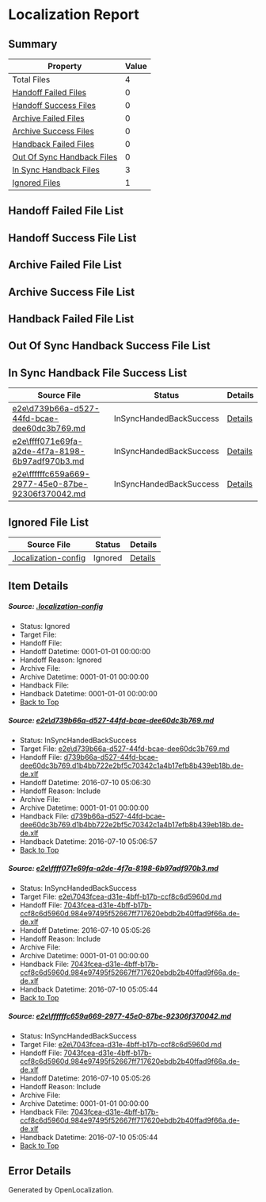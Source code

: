# <a name='report-top'></a> Localization Report

## Summary
 Property | Value 
 -------- | ----- 
 Total Files | 4
[ Handoff Failed Files ](#handoff-failed-list)| 0
[ Handoff Success Files ](#handoff-success-list)| 0
[ Archive Failed Files ](#archive-failed-list)| 0
[ Archive Success Files ](#archive-success-list)| 0
[ Handback Failed Files ](#handback-failed-list)| 0
[ Out Of Sync Handback Files ](#outofsync-handback-success-list)| 0
[ In Sync Handback Files ](#insync-handback-success-list)| 3
[ Ignored Files ](#ignored-list)| 1

## <a name='handoff-failed-list'></a> Handoff Failed File List

## <a name='handoff-success-list'></a> Handoff Success File List

## <a name='archive-failed-list'></a> Archive Failed File List

## <a name='archive-success-list'></a> Archive Success File List

## <a name='handback-failed-list'></a> Handback Failed File List

## <a name='outofsync-handback-success-list'></a> Out Of Sync Handback Success File List

## <a name='insync-handback-success-list'></a> In Sync Handback File Success List
 Source File | Status | Details 
 ----------- | ------ | ------- 
 [e2e\d739b66a-d527-44fd-bcae-dee60dc3b769.md](https://github.com/OpenLocalizationTestOrg/oltest/blob/1a29b53b71d3b1778fea7e3f9c407489a75a06a1/e2e/d739b66a-d527-44fd-bcae-dee60dc3b769.md) | InSyncHandedBackSuccess | [Details](#7b7d781745a0d0a5b3ddd635519b5d506ee28eaf1)
 [e2e\ffff071e69fa-a2de-4f7a-8198-6b97adf970b3.md](https://github.com/OpenLocalizationTestOrg/oltest/blob/3b51ec48a05dee1e9bd5f0d272b09d6abecde907/e2e/ffff071e69fa-a2de-4f7a-8198-6b97adf970b3.md) | InSyncHandedBackSuccess | [Details](#ec1fea08c2b2b06c1316836fa184777fba63f9a32)
 [e2e\ffffffc659a669-2977-45e0-87be-92306f370042.md](https://github.com/OpenLocalizationTestOrg/oltest/blob/1a29b53b71d3b1778fea7e3f9c407489a75a06a1/e2e/ffffffc659a669-2977-45e0-87be-92306f370042.md) | InSyncHandedBackSuccess | [Details](#ec1fea08c2b2b06c1316836fa184777fba63f9a33)

## <a name='ignored-list'></a> Ignored File List
 Source File | Status | Details 
 ----------- | ------ | ------- 
 [.localization-config](https://github.com/OpenLocalizationTestOrg/oltest/blob/1a29b53b71d3b1778fea7e3f9c407489a75a06a1/.localization-config) | Ignored | [Details](#3d4f252ac210baf56311d7e97dcc2db10974dbd20)

## Item Details
##### <a name='3d4f252ac210baf56311d7e97dcc2db10974dbd20'></a> Source: [.localization-config](https://github.com/OpenLocalizationTestOrg/oltest/blob/1a29b53b71d3b1778fea7e3f9c407489a75a06a1/.localization-config)
* Status: Ignored
* Target File: 
* Handoff File: 
* Handoff Datetime: 0001-01-01 00:00:00
* Handoff Reason: Ignored
* Archive File: 
* Archive Datetime: 0001-01-01 00:00:00
* Handback File: 
* Handback Datetime: 0001-01-01 00:00:00
* [Back to Top](#report-top)

##### <a name='7b7d781745a0d0a5b3ddd635519b5d506ee28eaf1'></a> Source: [e2e\d739b66a-d527-44fd-bcae-dee60dc3b769.md](https://github.com/OpenLocalizationTestOrg/oltest/blob/1a29b53b71d3b1778fea7e3f9c407489a75a06a1/e2e/d739b66a-d527-44fd-bcae-dee60dc3b769.md)
* Status: InSyncHandedBackSuccess
* Target File: [e2e\d739b66a-d527-44fd-bcae-dee60dc3b769.md](https://github.com/OpenLocalizationTestOrg/oltest-dede-fly/blob/acc09202494dcd0edc65a1f520b8714a14c3f75e/e2e/d739b66a-d527-44fd-bcae-dee60dc3b769.md)
* Handoff File: [d739b66a-d527-44fd-bcae-dee60dc3b769.d1b4bb722e2bf5c70342c1a4b17efb8b439eb18b.de-de.xlf](https://github.com/OpenLocalizationTestOrg/olhandoff-e2e/blob/16c8c7593512a24a03ddd3ada18d4d7ccf2aacc1/ol-handoff/OpenLocalizationTestOrg/oltest-dede-fly/ci/ht/d739b66a-d527-44fd-bcae-dee60dc3b769.d1b4bb722e2bf5c70342c1a4b17efb8b439eb18b.de-de.xlf)
* Handoff Datetime: 2016-07-10 05:06:30
* Handoff Reason: Include
* Archive File: 
* Archive Datetime: 0001-01-01 00:00:00
* Handback File: [d739b66a-d527-44fd-bcae-dee60dc3b769.d1b4bb722e2bf5c70342c1a4b17efb8b439eb18b.de-de.xlf](https://github.com/OpenLocalizationTestOrg/olhandback-e2e/blob/d74bf4ba9fd37798d8107de788968e06eaad6f5a/ol-handback/OpenLocalizationTestOrg/oltest-dede-fly/ci/ht/d739b66a-d527-44fd-bcae-dee60dc3b769.d1b4bb722e2bf5c70342c1a4b17efb8b439eb18b.de-de.xlf)
* Handback Datetime: 2016-07-10 05:06:57
* [Back to Top](#report-top)

##### <a name='ec1fea08c2b2b06c1316836fa184777fba63f9a32'></a> Source: [e2e\ffff071e69fa-a2de-4f7a-8198-6b97adf970b3.md](https://github.com/OpenLocalizationTestOrg/oltest/blob/3b51ec48a05dee1e9bd5f0d272b09d6abecde907/e2e/ffff071e69fa-a2de-4f7a-8198-6b97adf970b3.md)
* Status: InSyncHandedBackSuccess
* Target File: [e2e\7043fcea-d31e-4bff-b17b-ccf8c6d5960d.md](https://github.com/OpenLocalizationTestOrg/oltest-dede-fly/blob/341a24d28fadd0bc83267e38d805865892dc6945/e2e/7043fcea-d31e-4bff-b17b-ccf8c6d5960d.md)
* Handoff File: [7043fcea-d31e-4bff-b17b-ccf8c6d5960d.984e97495f52667ff717620ebdb2b40ffad9f66a.de-de.xlf](https://github.com/OpenLocalizationTestOrg/olhandoff-e2e/blob/a52574ee5aefe43b98c765d89bdb316f530fa632/ol-handoff/OpenLocalizationTestOrg/oltest-dede-fly/ci/ht/7043fcea-d31e-4bff-b17b-ccf8c6d5960d.984e97495f52667ff717620ebdb2b40ffad9f66a.de-de.xlf)
* Handoff Datetime: 2016-07-10 05:05:26
* Handoff Reason: Include
* Archive File: 
* Archive Datetime: 0001-01-01 00:00:00
* Handback File: [7043fcea-d31e-4bff-b17b-ccf8c6d5960d.984e97495f52667ff717620ebdb2b40ffad9f66a.de-de.xlf](https://github.com/OpenLocalizationTestOrg/olhandback-e2e/blob/6b70a3ceb33e53128cd9f5c8de5e9dab2f11b244/ol-handback/OpenLocalizationTestOrg/oltest-dede-fly/ci/ht/7043fcea-d31e-4bff-b17b-ccf8c6d5960d.984e97495f52667ff717620ebdb2b40ffad9f66a.de-de.xlf)
* Handback Datetime: 2016-07-10 05:05:44
* [Back to Top](#report-top)

##### <a name='ec1fea08c2b2b06c1316836fa184777fba63f9a33'></a> Source: [e2e\ffffffc659a669-2977-45e0-87be-92306f370042.md](https://github.com/OpenLocalizationTestOrg/oltest/blob/1a29b53b71d3b1778fea7e3f9c407489a75a06a1/e2e/ffffffc659a669-2977-45e0-87be-92306f370042.md)
* Status: InSyncHandedBackSuccess
* Target File: [e2e\7043fcea-d31e-4bff-b17b-ccf8c6d5960d.md](https://github.com/OpenLocalizationTestOrg/oltest-dede-fly/blob/341a24d28fadd0bc83267e38d805865892dc6945/e2e/7043fcea-d31e-4bff-b17b-ccf8c6d5960d.md)
* Handoff File: [7043fcea-d31e-4bff-b17b-ccf8c6d5960d.984e97495f52667ff717620ebdb2b40ffad9f66a.de-de.xlf](https://github.com/OpenLocalizationTestOrg/olhandoff-e2e/blob/a52574ee5aefe43b98c765d89bdb316f530fa632/ol-handoff/OpenLocalizationTestOrg/oltest-dede-fly/ci/ht/7043fcea-d31e-4bff-b17b-ccf8c6d5960d.984e97495f52667ff717620ebdb2b40ffad9f66a.de-de.xlf)
* Handoff Datetime: 2016-07-10 05:05:26
* Handoff Reason: Include
* Archive File: 
* Archive Datetime: 0001-01-01 00:00:00
* Handback File: [7043fcea-d31e-4bff-b17b-ccf8c6d5960d.984e97495f52667ff717620ebdb2b40ffad9f66a.de-de.xlf](https://github.com/OpenLocalizationTestOrg/olhandback-e2e/blob/6b70a3ceb33e53128cd9f5c8de5e9dab2f11b244/ol-handback/OpenLocalizationTestOrg/oltest-dede-fly/ci/ht/7043fcea-d31e-4bff-b17b-ccf8c6d5960d.984e97495f52667ff717620ebdb2b40ffad9f66a.de-de.xlf)
* Handback Datetime: 2016-07-10 05:05:44
* [Back to Top](#report-top)


## Error Details

Generated by OpenLocalization.
